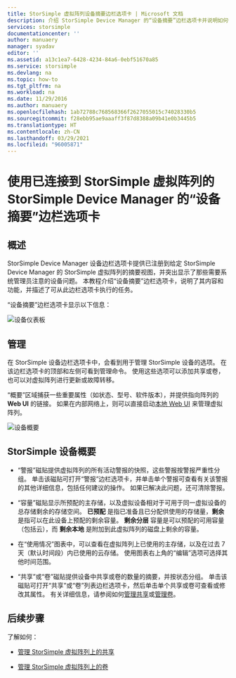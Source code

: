 ```yaml
---
title: StorSimple 虚拟阵列设备摘要边栏选项卡 | Microsoft 文档
description: 介绍 StorSimple Device Manager 的“设备摘要”边栏选项卡并说明如何使用它来监视 StorSimple 虚拟阵列的运行状况。
services: storsimple
documentationcenter: ''
author: manuaery
manager: syadav
editor: ''
ms.assetid: a13c1ea7-6428-4234-84a6-0ebf51670a85
ms.service: storsimple
ms.devlang: na
ms.topic: how-to
ms.tgt_pltfrm: na
ms.workload: na
ms.date: 11/29/2016
ms.author: manuaery
ms.openlocfilehash: 1ab72788c768568366f2627055015c74028330b5
ms.sourcegitcommit: f28ebb95ae9aaaff3f87d8388a09b41e0b3445b5
ms.translationtype: HT
ms.contentlocale: zh-CN
ms.lasthandoff: 03/29/2021
ms.locfileid: "96005871"
---
```

# <a name="use-the-device-summary-blade-for-storsimple-device-manager-connected-to-storsimple-virtual-array"></a>使用已连接到 StorSimple 虚拟阵列的 StorSimple Device Manager 的“设备摘要”边栏选项卡

## <a name="overview"></a>概述

StorSimple Device Manager 设备边栏选项卡提供已注册到给定 StorSimple Device Manager 的 StorSimple 虚拟阵列的摘要视图，并突出显示了那些需要系统管理员注意的设备问题。 本教程介绍“设备摘要”边栏选项卡，说明了其内容和功能，并描述了可从此边栏选项卡执行的任务。

“设备摘要”边栏选项卡显示以下信息：

![设备仪表板](./media/storsimple-virtual-array-device-summary/device-blade.png)



## <a name="management"></a>管理

在 StorSimple 设备边栏选项卡中，会看到用于管理 StorSimple 设备的选项。 在该边栏选项卡的顶部和左侧可看到管理命令。 使用这些选项可以添加共享或卷，也可以对虚拟阵列进行更新或故障转移。

“概要”区域捕获一些重要属性（如状态、型号、软件版本），并提供指向阵列的 **Web UI** 的链接。 如果在内部网络上，则可以直接启动[本地 Web UI](storsimple-ova-web-ui-admin.md) 来管理虚拟阵列。

![设备概要](./media/storsimple-virtual-array-device-summary/device-essentials.png)

## <a name="storsimple-device-summary"></a>StorSimple 设备概要

* “警报”磁贴提供虚拟阵列的所有活动警报的快照，这些警报按警报严重性分组。 单击该磁贴可打开“警报”边栏选项卡，并单击单个警报可查看有关该警报的其他详细信息，包括任何建议的操作。 如果已解决此问题，还可清除警报。

* “容量”磁贴显示所预配的主存储，以及虚拟设备相对于可用于同一虚拟设备的总存储剩余的存储空间。 **已预配** 是指已准备且已分配供使用的存储量，**剩余** 是指可以在此设备上预配的剩余容量。 **剩余分层** 容量是可以预配的可用容量（包括云），而 **剩余本地** 是附加到此虚拟阵列的磁盘上剩余的容量。

* 在“使用情况”图表中，可以查看在虚拟阵列上已使用的主存储，以及在过去 7 天（默认时间段）内已使用的云存储。 使用图表右上角的“编辑”选项可选择其他时间范围。

* “共享”或“卷”磁贴提供设备中共享或卷的数量的摘要，并按状态分组。 单击该磁贴可打开“共享”或“卷”列表边栏选项卡，然后单击单个共享或卷可查看或修改其属性。 有关详细信息，请参阅如何[管理共享](storsimple-virtual-array-manage-shares.md)或[管理卷](storsimple-virtual-array-manage-volumes.md)。

## <a name="next-steps"></a>后续步骤
了解如何：
- [管理 StorSimple 虚拟阵列上的共享](storsimple-virtual-array-manage-shares.md)
    
- [管理 StorSimple 虚拟阵列上的卷](storsimple-virtual-array-manage-volumes.md)

